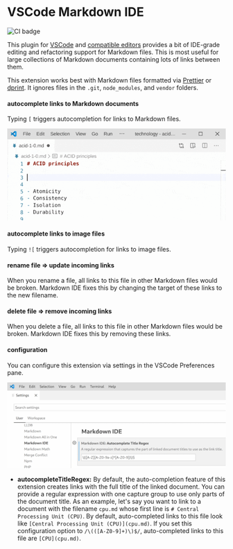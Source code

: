 # VSCode Markdown IDE

![CI badge](https://github.com/kevgo/vscode-markdown-ide/actions/workflows/main.yml/badge.svg)

This plugin for [VSCode](https://code.visualstudio.com) and
[compatible editors](https://open-vsx.org) provides a bit of IDE-grade editing
and refactoring support for Markdown files. This is most useful for large
collections of Markdown documents containing lots of links between them.

This extension works best with Markdown files formatted via
[Prettier](https://prettier.io) or [dprint](https://dprint.dev). It ignores
files in the `.git`, `node_modules`, and `vendor` folders.

#### autocomplete links to Markdown documents

Typing `[` triggers autocompletion for links to Markdown files.

![autocompletion demo](https://raw.githubusercontent.com/kevgo/vscode-markdown-ide/main/documentation/autocomplete.gif)

#### autocomplete links to image files

Typing `![` triggers autocompletion for links to image files.

#### rename file ⇒ update incoming links

When you rename a file, all links to this file in other Markdown files would be
broken. Markdown IDE fixes this by changing the target of these links to the new
filename.

#### delete file ⇒ remove incoming links

When you delete a file, all links to this file in other Markdown files would be
broken. Markdown IDE fixes this by removing these links.

#### configuration

You can configure this extension via settings in the VSCode Preferences pane.

![VSCode settings example](https://raw.githubusercontent.com/kevgo/vscode-markdown-ide/main/documentation/settings.gif)

<a type="configurationOptions">

- **autocompleteTitleRegex:** By default, the auto-completion feature of this
  extension creates links with the full title of the linked document. You can
  provide a regular expression with one capture group to use only parts of the
  document title. As an example, let's say you want to link to a document with
  the filename `cpu.md` whose first line is `# Central Processing Unit (CPU)`.
  By default, auto-completed links to this file look like
  `[Central Processing Unit (CPU)](cpu.md)`. If you set this configuration
  option to `/\(([A-Z0-9]+)\)$/`, auto-completed links to this file are
  `[CPU](cpu.md)`.

</a>
